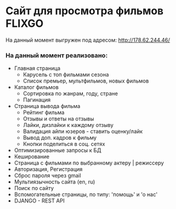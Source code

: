 # Сайт для просмотра фильмов FLIXGO
На данный момент выгружен под адресом: http://178.62.244.46/

### На данный момент реализовано:
- Главная страница
  - Карусель с топ фильмами сезона
  - Список премьер, мультфильмов, новых фильмов
- Каталог фильмов
  - Сортировка по жанрам, году, стране
  - Пагинация
- Страница вывода фильма
  - Рейтинг фильма
  - Отзывы и ответы на отзывы
  - Лайки, дизлайки к каждому отзыву
  - Валидация айпи юзеров - ставить оценку/лайк
  - Вывод доп. кадров к фильму
  - Кнопки поделиться в соц. сетях
- Оптимизированные запросы к БД
- Кеширование
- Страница с фильмами по выбранному актеру | режиссеру
- Авторизация, Регистрация
- Сброс пароля через gmail
- Мультиязычность сайта (en, ru)
- Поиск по сайту
- Вспомогательные страницы, по типу: 'помощь' и 'о нас'
- DJANGO - REST API

